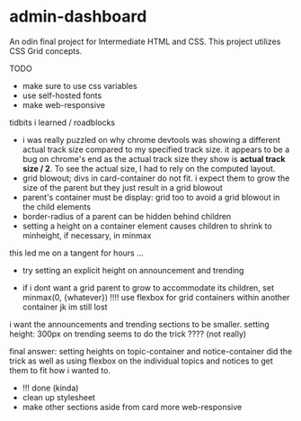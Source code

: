 # admin-dashboard
An odin final project for Intermediate HTML and CSS. This project utilizes CSS Grid concepts.

TODO
- make sure to use css variables
- use self-hosted fonts
- make web-responsive

tidbits i learned / roadblocks
- i was really puzzled on why chrome devtools was showing a different actual track size compared to my specified track size. it appears to be a bug on chrome's end as the actual track size they show is **actual track size / 2**. To see the actual size, I had to rely on the computed layout.
- grid blowout; divs in card-container do not fit. i expect them to grow the size of the parent but they just result in a grid blowout
- parent's container must be display: grid too to avoid a grid blowout in the child elements
- border-radius of a parent can be hidden behind children
- setting a height on a container element causes children to shrink to minheight, if necessary, in minmax

this led me on a tangent for hours ...
<!-- todo -->
- try setting an explicit height on announcement and trending
<!-- * -->
- if i dont want a grid parent to grow to accommodate its children, set minmax(0, {whatever})
!!!! use flexbox for grid containers within another container 
jk im still lost
<!-- ! problem -->
i want the announcements and trending sections to be smaller.
setting height: 300px on trending seems to do the trick ???? (not really)
<!-- * solved -->
final answer: setting heights on topic-container and notice-container did the trick as well as using flexbox on the individual topics and notices to get them to fit how i wanted to.
<!-- * done -->

<!-- todo -->
- !!! done (kinda)
- clean up stylesheet
- make other sections aside from card more web-responsive